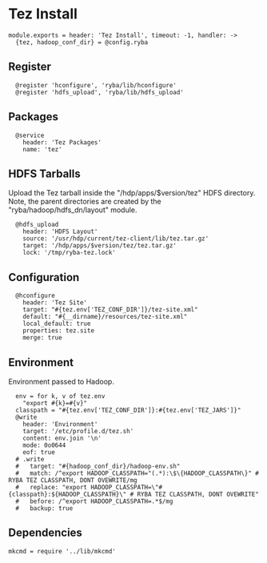 
# Tez Install

    module.exports = header: 'Tez Install', timeout: -1, handler: ->
      {tez, hadoop_conf_dir} = @config.ryba

## Register

      @register 'hconfigure', 'ryba/lib/hconfigure'
      @register 'hdfs_upload', 'ryba/lib/hdfs_upload'

## Packages

      @service
        header: 'Tez Packages'
        name: 'tez'

## HDFS Tarballs

Upload the Tez tarball inside the "/hdp/apps/$version/tez"
HDFS directory. Note, the parent directories are created by the 
"ryba/hadoop/hdfs_dn/layout" module.

      @hdfs_upload
        header: 'HDFS Layout'
        source: '/usr/hdp/current/tez-client/lib/tez.tar.gz'
        target: '/hdp/apps/$version/tez/tez.tar.gz'
        lock: '/tmp/ryba-tez.lock'

## Configuration

      @hconfigure
        header: 'Tez Site'
        target: "#{tez.env['TEZ_CONF_DIR']}/tez-site.xml"
        default: "#{__dirname}/resources/tez-site.xml"
        local_default: true
        properties: tez.site
        merge: true

## Environment

Environment passed to Hadoop.   

      env = for k, v of tez.env
        "export #{k}=#{v}"
      classpath = "#{tez.env['TEZ_CONF_DIR']}:#{tez.env['TEZ_JARS']}"
      @write
        header: 'Environment'
        target: '/etc/profile.d/tez.sh'
        content: env.join '\n'
        mode: 0o0644
        eof: true
      # .write
      #   target: "#{hadoop_conf_dir}/hadoop-env.sh"
      #   match: /^export HADOOP_CLASSPATH="(.*):\$\{HADOOP_CLASSPATH\}" # RYBA TEZ CLASSPATH, DONT OVEWRITE/mg
      #   replace: "export HADOOP_CLASSPATH=\"#{classpath}:${HADOOP_CLASSPATH}\" # RYBA TEZ CLASSPATH, DONT OVEWRITE"
      #   before: /^export HADOOP_CLASSPATH=.*$/mg
      #   backup: true

## Dependencies

    mkcmd = require '../lib/mkcmd'

